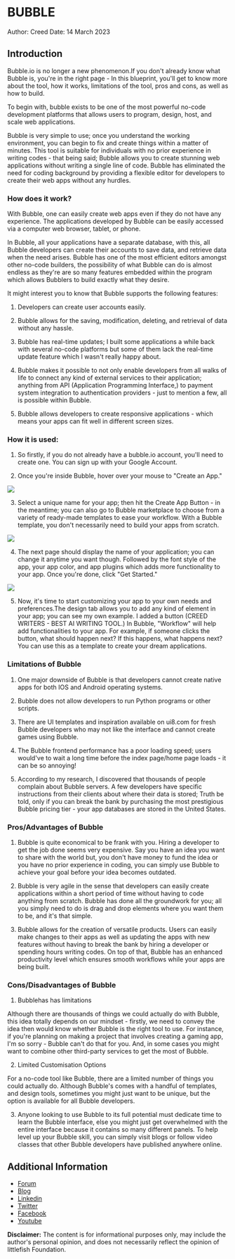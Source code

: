 # BUBBLE
Author: Creed
Date: 14 March 2023
## Introduction


Bubble.io is no longer a new phenomenon.If you don't already know what Bubble is, you're in the right page - In this blueprint, you'll get to know more about the tool, how it works, limitations of the tool, pros and cons, as well as how to build.


To begin with, bubble exists to be one of the most powerful no-code development platforms that allows users to program, design, host, and scale web applications.


Bubble is very simple to use; once you understand the working environment, you can begin to fix and create things within a matter of minutes. This tool is suitable for individuals with no prior experience in writing codes - that being said; Bubble allows you to create stunning web applications without writing a single line of code. Bubble has eliminated the need for coding background by providing a flexible editor for developers to create their web apps without any hurdles.


### How does it work?

With Bubble, one can easily create web apps even if they do not have any experience. The applications developed by Bubble can be easily accessed via a computer web browser, tablet, or phone.


In Bubble, all your applications have a separate database, with this, all Bubble developers can create their accounts to save data, and retrieve data when the need arises.  Bubble has one of the most efficient editors amongst other no-code builders, the possibility of what Bubble can do is almost endless as they're are so many features embedded within the program which allows Bubblers to build exactly what they desire.


It might interest you to know that Bubble supports the following features:


 1. Developers can create user accounts easily.


2.  Bubble allows for the saving, modification, deleting, and retrieval of data without any hassle.


 3. Bubble has real-time updates; I built some applications a while back with several no-code platforms but some of them lack the real-time update feature which I wasn't really happy about.


4. Bubble makes it possible to not only enable developers from all walks of life to connect any kind of external services to their application; anything from API (Application Programming Interface,) to payment system integration to authentication providers - just to mention a few, all is possible within Bubble.


5. Bubble allows developers to create responsive applications - which means your apps can fit well in different screen sizes.  



###  How it is used:

1. So firstly, if you do not already have a bubble.io account, you'll need to create one. You can sign up with your Google Account.




2. Once you're inside Bubble, hover over your mouse to "Create an App."

![](https://i.imgur.com/BGoVhls.png)





3. Select a unique name for your app; then hit the Create App Button - in the meantime; you can also go to Bubble marketplace to choose from a variety of ready-made templates to ease your workflow. With a Bubble template, you don't necessarily need to build your apps from scratch.

![](https://i.imgur.com/2BOYHAH.png)





4. The next page should display the name of your application; you can change it anytime you want though. Followed by the font style of the app, your app color, and app plugins which adds more functionality to your app. Once you're done, click "Get Started."


![](https://i.imgur.com/Fw6v260.png)

5. Now, it's time to start customizing your app to your own needs and preferences.The design tab allows you to add any kind of element in your app; you can see my own example. I added a button (CREED WRITERS - BEST AI WRITING TOOL.) In Bubble, "Workflow" will help add functionalities to your app. For example, if someone clicks the button, what should happen next? If this happens, what happens next? You can use this as a template to create your dream applications. 




### Limitations of Bubble


1. One major downside of Bubble is that developers cannot create native apps for both IOS and Android operating systems.


2. Bubble does not allow developers to run Python programs or other scripts. 


3. There are UI templates and inspiration available on ui8.com for fresh Bubble developers who may not like the interface and cannot create games using Bubble.



4. The Bubble frontend performance has a poor loading speed; users would've to wait a long time before the index page/home page loads - it can be so annoying!


5. According to my research, I discovered that thousands of people complain about Bubble servers. A few developers have specific instructions from their clients about where their data is stored; Truth be told, only if you can break the bank by purchasing the most prestigious Bubble pricing tier - your app databases are stored in the United States.


###  Pros/Advantages of Bubble
1. Bubble is quite economical to be frank with you. Hiring a developer to get the job done seems very expensive. Say you have an idea you want to share with the world but, you don't have money to fund the idea or you have no prior experience in coding, you can simply use Bubble to achieve your goal before your idea becomes outdated.


2. Bubble is very agile in the sense that developers can easily create applications within a short period of time without having to code anything from scratch. Bubble has done all the groundwork for you; all you simply need to do is drag and drop elements where you want them to be, and it's that simple. 


3. Bubble allows for the creation of versatile products. Users can easily make changes to their apps as well as updating the apps with new features without having to break the bank by hiring a developer or spending hours writing codes. On top of that, Bubble has an enhanced productivity level which ensures smooth workflows while your apps are being built.


### Cons/Disadvantages of Bubble
1. Bubblehas has limitations


Although there are thousands of things we could actually do with Bubble, this idea totally depends on our mindset - firstly, we need to convey the idea then would know whether Bubble is the right tool to use. For instance, if you're planning on making a project that involves creating a gaming app, I'm so sorry - Bubble can't do that for you. And, in some cases you might want to combine other third-party services to get the most of Bubble.


2. Limited Customisation Options


For a no-code tool like Bubble, there are a limited number of things you could actually do. Although Bubble's comes with a handful of templates, and design tools, sometimes you might just want to be unique, but the option is available for all Bubble developers. 


3. Anyone looking to use Bubble to its full potential must dedicate time to learn the Bubble interface, else you might just get overwhelmed with the entire interface because it contains so many different panels. To help level up your Bubble skill, you can simply visit blogs or follow video classes that other Bubble developers have published anywhere online.



## Additional Information

* [Forum](https://forum.bubble.io/)
* [Blog](https://bubble.io/blog)
* [Linkedin](https://www.linkedin.com/company/bubble-hq/)
* [Twitter](https://twitter.com/bubble)
* [Facebook](https://www.facebook.com/bubblebuilder/)
* [Youtube](https://www.youtube.com/c/BubbleIO)

**Disclaimer:** The content is for informational purposes only, may include the author's personal opinion, and does not necessarily reflect the opinion of littlefish Foundation.

